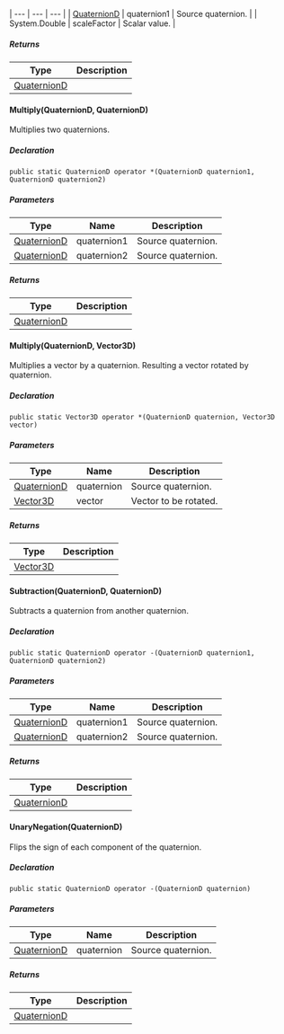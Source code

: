 | --- | --- | --- |
| [QuaternionD](https://keensoftwarehouse.github.io/SpaceEngineersModAPI/api/VRageMath.QuaternionD.html) | quaternion1 | Source quaternion. |
| System.Double | scaleFactor | Scalar value. |

##### Returns

| Type | Description |
| --- | --- |
| [QuaternionD](https://keensoftwarehouse.github.io/SpaceEngineersModAPI/api/VRageMath.QuaternionD.html) |     |

#### Multiply(QuaternionD, QuaternionD)

Multiplies two quaternions.

##### Declaration

```
public static QuaternionD operator *(QuaternionD quaternion1, QuaternionD quaternion2)
```

##### Parameters

| Type | Name | Description |
| --- | --- | --- |
| [QuaternionD](https://keensoftwarehouse.github.io/SpaceEngineersModAPI/api/VRageMath.QuaternionD.html) | quaternion1 | Source quaternion. |
| [QuaternionD](https://keensoftwarehouse.github.io/SpaceEngineersModAPI/api/VRageMath.QuaternionD.html) | quaternion2 | Source quaternion. |

##### Returns

| Type | Description |
| --- | --- |
| [QuaternionD](https://keensoftwarehouse.github.io/SpaceEngineersModAPI/api/VRageMath.QuaternionD.html) |     |

#### Multiply(QuaternionD, Vector3D)

Multiplies a vector by a quaternion. Resulting a vector rotated by quaternion.

##### Declaration

```
public static Vector3D operator *(QuaternionD quaternion, Vector3D vector)
```

##### Parameters

| Type | Name | Description |
| --- | --- | --- |
| [QuaternionD](https://keensoftwarehouse.github.io/SpaceEngineersModAPI/api/VRageMath.QuaternionD.html) | quaternion | Source quaternion. |
| [Vector3D](https://keensoftwarehouse.github.io/SpaceEngineersModAPI/api/VRageMath.Vector3D.html) | vector | Vector to be rotated. |

##### Returns

| Type | Description |
| --- | --- |
| [Vector3D](https://keensoftwarehouse.github.io/SpaceEngineersModAPI/api/VRageMath.Vector3D.html) |     |

#### Subtraction(QuaternionD, QuaternionD)

Subtracts a quaternion from another quaternion.

##### Declaration

```
public static QuaternionD operator -(QuaternionD quaternion1, QuaternionD quaternion2)
```

##### Parameters

| Type | Name | Description |
| --- | --- | --- |
| [QuaternionD](https://keensoftwarehouse.github.io/SpaceEngineersModAPI/api/VRageMath.QuaternionD.html) | quaternion1 | Source quaternion. |
| [QuaternionD](https://keensoftwarehouse.github.io/SpaceEngineersModAPI/api/VRageMath.QuaternionD.html) | quaternion2 | Source quaternion. |

##### Returns

| Type | Description |
| --- | --- |
| [QuaternionD](https://keensoftwarehouse.github.io/SpaceEngineersModAPI/api/VRageMath.QuaternionD.html) |     |

#### UnaryNegation(QuaternionD)

Flips the sign of each component of the quaternion.

##### Declaration

```
public static QuaternionD operator -(QuaternionD quaternion)
```

##### Parameters

| Type | Name | Description |
| --- | --- | --- |
| [QuaternionD](https://keensoftwarehouse.github.io/SpaceEngineersModAPI/api/VRageMath.QuaternionD.html) | quaternion | Source quaternion. |

##### Returns

| Type | Description |
| --- | --- |
| [QuaternionD](https://keensoftwarehouse.github.io/SpaceEngineersModAPI/api/VRageMath.QuaternionD.html) |     |